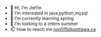 - 👋 Hi, I’m JieYin
- 👀 I’m interested in java,python,mysql
- 🌱 I’m currently learning spring
- 💞️ I’m looking to a intern summer
- 📫 How to reach me jyin015@uottawa.ca

<!---
LoveYouPikachu/LoveYouPikachu is a ✨ special ✨ repository because its `README.md` (this file) appears on your GitHub profile.
You can click the Preview link to take a look at your changes.
--->
